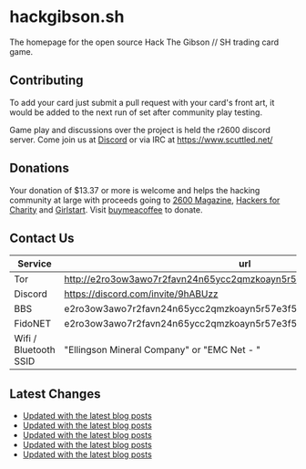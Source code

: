# hackgibson.sh
The homepage for the open source Hack The Gibson // SH trading card game.


## Contributing

To add your card just submit a pull request with your card's front art, it would be added to the next run of set after community play testing.

Game play and discussions over the project is held the r2600 discord server. Come join us at [Discord](https://discord.com/invite/9hABUzz) or via IRC at https://www.scuttled.net/


## Donations

Your donation of $13.37 or more is welcome and helps the hacking community at large with proceeds going to [2600 Magazine](https://2600.com/), [Hackers for Charity](https://hackersforcharity.org) and [Girlstart](https://girlstart.org).  Visit [buymeacoffee](https://www.buymeacoffee.com/hackgibson.sh) to donate.


## Contact Us

Service | url
-|-
Tor | http://e2ro3ow3awo7r2favn24n65ycc2qmzkoayn5r57e3f56nvjwdcgg32ad.onion
Discord | https://discord.com/invite/9hABUzz
BBS | e2ro3ow3awo7r2favn24n65ycc2qmzkoayn5r57e3f56nvjwdcgg32ad.onion:23
FidoNET | e2ro3ow3awo7r2favn24n65ycc2qmzkoayn5r57e3f56nvjwdcgg32ad.onion:24554
Wifi / Bluetooth SSID | "Ellingson Mineral Company" or "EMC Net - <fidonet address>"

## Latest Changes
<!-- BLOG-POST-LIST:START -->
- [Updated with the latest blog posts](https://github.com/DFW2600/hackgibson.sh/commit/4410fb731366d03d31f0456c2c6794c1afbe06bb)
- [Updated with the latest blog posts](https://github.com/DFW2600/hackgibson.sh/commit/3a37ff6fe41842d4ba95ffc8b180a5ca01848bd8)
- [Updated with the latest blog posts](https://github.com/DFW2600/hackgibson.sh/commit/d4244f320df3bff119d1ec602a7a6fe14039e5a3)
- [Updated with the latest blog posts](https://github.com/DFW2600/hackgibson.sh/commit/d238cc2ae5cbe49a7a888a6caf99586c7c45a10e)
- [Updated with the latest blog posts](https://github.com/DFW2600/hackgibson.sh/commit/bbc7d63767736ec3f2dfbfddec4d1b66baa33662)
<!-- BLOG-POST-LIST:END -->

